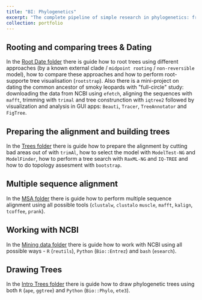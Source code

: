 ```yaml
---
title: "BI: Phylogenetics"
excerpt: "The complete pipeline of simple research in phylogenetics: from working with NCBI (and other databases) to building trees, evaluating them, and getting some worthwhile results<br/><img src='/images/500x300/phylo500x300.png'>"
collection: portfolio
---
```


## Rooting and comparing trees & Dating

In the [Root Date folder](https://github.com/iliapopov17/BI-Phylogenetics/tree/main/5%20-%20Root%20Date) there is guide how to root trees using different approaches (by a known external clade / `midpoint rooting` / `non-reversible` model), how to compare these approaches and how to perform root-supporte tree visualisation (`rootstrap`). Also there is a mini-project on dating the common ancestor of smoky leopards with "full-circle" study: downloading the data from NCBI using `efetch`, aligning the sequences with `mafft`, trimming with `trimal` and tree construnction with `iqtree2` followed by visualization and analysis in GUI apps: `Beauti`, `Tracer`, `TreeAnnotator` and `FigTree`.

## Preparing the alignment and building trees

In the [Trees folder](https://github.com/iliapopov17/BI-Phylogenetics/tree/main/4%20-%20Trees) there is guide how to prepare the alignment by cutting bad areas out of with `trimAl`, how to select the model with `ModelTest-NG` and `ModelFinder`, how to perform a tree search with `RaxML-NG` and `IQ-TREE` and how to do topology assesment with `bootstrap`.

## Multiple sequence alignment

In the [MSA folder](https://github.com/iliapopov17/BI-Phylogenetics/tree/main/3%20-%20MSA) there is guide how to perform multiple sequence alignment using all possible tools (`clustalw`, `clustalo` `muscle`, `mafft`, `kalign`, `tcoffee`, `prank`).

## Working with NCBI

In the [Mining data folder](https://github.com/iliapopov17/BI-Phylogenetics/tree/main/2%20-%20Mining%20Data) there is guide how to work with NCBI using all possible ways - `R` (`reutils`), `Python` (`Bio::Entrez`) and `bash` (`esearch`).

## Drawing Trees

In the [Intro Trees folder](https://github.com/iliapopov17/BI-Phylogenetics/tree/main/1%20-%20Intro%20Trees) there is guide how to draw phylogenetic trees using both `R` (`ape`, `ggtree`) and `Python` (`Bio::Phylo`, `ete3`).